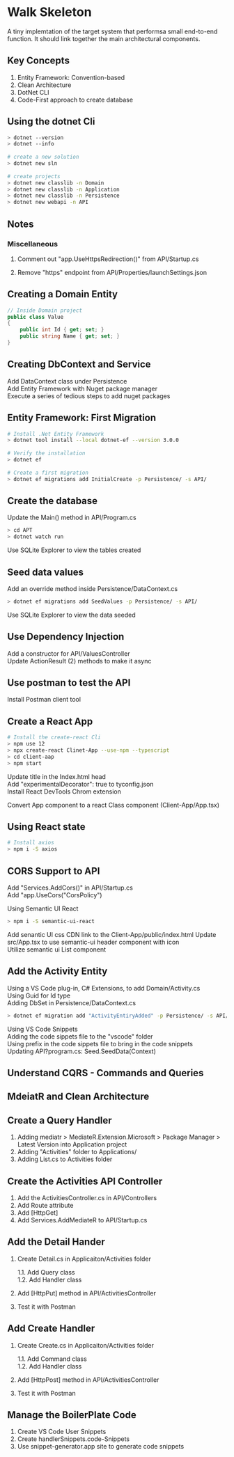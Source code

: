 # Walk Skeleton
                                     
A tiny implemtation of the target system that performsa small end-to-end function. It should link together the main architectural components.
                                     
## Key Concepts                      
                                     
1. Entity Framework: Convention-based                  
2. Clean Architecture                    
3. DotNet CLI                            
4. Code-First approach to create database                                  
                                         
## Using the dotnet Cli                                                                                                   
                                                                                                                          
```bash                                                                                                                   
> dotnet --version                                                                                                        
> dotnet --info                                                                                                           
                                                                                                                          
# create a new solution                                                                                                   
> dotnet new sln                                                                                                          
                                                                                                                          
# create projects                                                                                                         
> dotnet new classlib -n Domain                                                                                           
> dotnet new classlib -n Application                                                                                      
> dotnet new classlib -n Persistence                                                                                        
> dotnet new webapi -n API                                                                                                  
```                                                                                                                         
                                                                                                                            
## Notes                                                                                                                    
                                                                                                                            
### Miscellaneous                                                                                                           
                                                                                                                            
1. Comment out "app.UseHttpsRedirection()" from API/Startup.cs                                                              
                                                                                                                            
2. Remove "https" endpoint from API/Properties/launchSettings.json    
                                                                     
## Creating a Domain Entity                                          
                                                                     
```c#                                                                
// Inside Domain project                                             
public class Value                                                   
{                                                                    
    public int Id { get; set; }                                      
    public string Name { get; set; }                                 
}                                                                    
```                                                     
                                                        
## Creating DbContext and Service                       
                                                        
Add DataContext class under Persistence                 
Add Entity Framework with Nuget package manager         
Execute a series of tedious steps to add nuget packages 
                                                        
## Entity Framework: First Migration                            
                                                                
```bash                                                         
# Install .Net Entity Framework                                                
> dotnet tool install --local dotnet-ef --version 3.0.0         
                                                                
# Verify the installation                                       
> dotnet ef                                                     
                                                                
# Create a first migration                                      
> dotnet ef migrations add InitialCreate -p Persistence/ -s API/
```                                                             
                                                                
## Create the database                            
                                                  
Update the Main() method in API/Program.cs        
                                                        
```bash                                                 
> cd APT                                                
> dotnet watch run                                           
```                                                          
                                                             
Use SQLite Explorer to view the tables created               
                                                             
## Seed data values                                          
                                                             
Add an override method inside Persistence/DataContext.cs     
                                                             
```bash                                                      
> dotnet ef migrations add SeedValues -p Persistence/ -s API/
```                                                          
                                                
Use SQLite Explorer to view the data seeded     
                                                
## Use Dependency Injection                     
                                                
Add a constructor for API/ValuesController      
Update ActionResult (2) methods to make it async
                                                    
## Use postman to test the API                      
                                                    
Install Postman client tool                         
                                                    
## Create a React App                               
                                                    
```bash                                             
# Install the create-react Cli                      
> npm use 12                                                         
> npx create-react Clinet-App --use-npm --typescript                 
> cd client-aap                                                      
> npm start                                                          
```                                                                  
                                                                     
Update title in the Index.html head                                  
Add "experimentalDecorator": true to tyconfig.json                   
Install React DevTools Chrom extension                               
                                                                     
Convert App component to a react Class component (Client-App/App.tsx)
                                                                     
## Using React state                                                 
                                                                     
```bash                                                              
# Install axios                                                      
> npm i -S axios                                                     
```                                                                  
                                                                     
## CORS Support to API                                               
                                                                     
Add "Services.AddCors()" in API/Startup.cs                           
Add "app.UseCors("CorsPolicy")                                       
                                                                     
Using Semantic UI React                                         
                                                                
```bash                                                          
> npm i -S semantic-ui-react                                     
```                                                              
                                                                 
Add senantic UI css CDN link to the Client-App/public/index.html 
Update src/App.tsx to use semantic-ui header component with icon       
Utilize semantic ui List component                                     
                                                                       
## Add the Activity Entity                                             
                                                                       
Using a VS Code plug-in, C# Extensions, to add Domain/Activity.cs      
Using Guid for Id type                                                 
Adding DbSet in Persistence/DataContext.cs                             
                                                                       
```bash                                                                
> dotnet ef migration add "ActivityEntiryAdded" -p Persistence/ -s API/
```                                                                
                                                                   
Using VS Code Snippets                                             
Adding the code sippets file to the "vscode" folder                                                      
Using prefix in the code sippets file to bring in the code snippets                                      
Updating API?program.cs: Seed.SeedData(Context)                                                          
                                                                                                         
## Understand CQRS - Commands and Queries                                                                
                                                                                                         
## MdeiatR and Clean Architecture                                                                        
                                                                                                         
## Create a Query Handler                                                                                
                                                                                                         
1. Adding mediatr > MediateR.Extension.Microsoft > Package Manager > Latest Version into Application project
2. Adding "Activities" folder to Applications/       
3. Adding List.cs to Activities folder               
                                                     
## Create the Activities API Controller              
                                                     
1. Add the ActivitiesController.cs in API/Controllers
2. Add Route attribute                              
3. Add [HttpGet]                                    
4. Add Services.AddMediateR to API/Startup.cs       
                                                    
## Add the Detail Hander                            
                                                    
1. Create Detail.cs in Applicaiton/Activities folder
                                                   
    1.1. Add Query class                           
    1.2. Add Handler class                         
                                                   
2. Add [HttpPut] method in API/ActivitiesController
3. Test it with Postman                            
                                                   
## Add Create Handler                              
                                                   
1. Create Create.cs in Applicaiton/Activities folder
                                                   
    1.1. Add Command class                                 
    1.2. Add Handler class                                 
                                                           
2. Add [HttpPost] method in API/ActivitiesController       
3. Test it with Postman                                    
                                                           
## Manage the BoilerPlate Code                             
                                                           
1. Create VS Code User Snippets                            
2. Create handlerSnippets.code-Snippets                    
3. Use snippet-generator.app site to generate code snippets
                                                   
